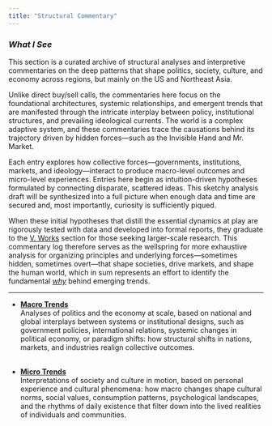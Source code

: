 ```yaml
---
title: "Structural Commentary"
---
```


*<h3> What I See </h3>*

This section is a curated archive of structural analyses and interpretive commentaries on the deep patterns that shape politics, society, culture, and economy across regions, but mainly on the US and Northeast Asia.

Unlike direct buy/sell calls, the commentaries here focus on the foundational architectures, systemic relationships, and emergent trends that are manifested through the intricate interplay between policy, institutional structures, and prevailing ideological currents. The world is a complex adaptive system, and these commentaries trace the causations behind its trajectory driven by hidden forces―such as the Invisible Hand and Mr. Market.

Each entry explores how collective forces—governments, institutions, markets, and ideology—interact to produce macro-level outcomes and micro-level experiences. Entries here begin as intuition-driven hypotheses formulated by connecting disparate, scattered ideas. This sketchy analysis draft will be synthesized into a full picture when enough data and time are secured and, most importantly, curiosity is sufficiently piqued.

When these initial hypotheses that distill the essential dynamics at play are rigorously tested with data and developed into formal reports, they graduate to the [V. Works][ref1] section for those seeking larger-scale research. This commentary log therefore serves as the wellspring for more exhaustive analysis for organizing principles and underlying forces—sometimes hidden, sometimes overt—that shape societies, drive markets, and shape the human world, which in sum represents an effort to identify the fundamental [*why*][ref2] behind emerging trends.

---

- **[Macro Trends][ref3]**  
  Analyses of politics and the economy at scale, based on national and global interplays between systems or institutional designs, such as government policies, international relations, systemic changes in political economy, or paradigm shifts: how structural shifts in nations, markets, and industries realign collective outcomes. <br><br>
  
- **[Micro Trends][ref4]**  
  Interpretations of society and culture in motion, based on personal experience and cultural phenomena: how macro changes shape cultural norms, social values, consumption patterns, psychological landscapes, and the rhythms of daily existence that filter down into the lived realities of individuals and communities.



[ref1]: https://snowballassociates.com/works/
[ref2]: https://snowballassociates.com/judgment_philosophy/
[ref3]: https://snowballassociates.com/structural_commentary/macro_trends/
[ref4]: https://snowballassociates.com/structural_commentary/micro_trends/